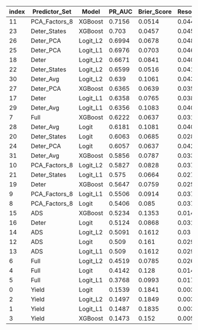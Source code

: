 |index|Predictor\_Set|Model|PR\_AUC|Brier\_Score|Resolution|Reliability|Uncertainty|ROC\_AUC|Num\_Forecasts|
|---|---|---|---|---|---|---|---|---|---|
|11|PCA\_Factors\_8|XGBoost|0\.7156|0\.0514|0\.0444|0\.0107|0\.0862|0\.9143|420|
|23|Deter\_States|XGBoost|0\.703|0\.0457|0\.0458|0\.0062|0\.0862|0\.9164|420|
|26|Deter\_PCA|Logit\_L2|0\.6994|0\.0678|0\.0481|0\.0294|0\.0862|0\.9547|420|
|25|Deter\_PCA|Logit\_L1|0\.6976|0\.0703|0\.0463|0\.0298|0\.0862|0\.9487|420|
|18|Deter|Logit\_L2|0\.6671|0\.0841|0\.0406|0\.038|0\.0862|0\.9435|420|
|22|Deter\_States|Logit\_L2|0\.6599|0\.0516|0\.0415|0\.0075|0\.0862|0\.8999|420|
|30|Deter\_Avg|Logit\_L2|0\.639|0\.1061|0\.0438|0\.0639|0\.0862|0\.9499|420|
|27|Deter\_PCA|XGBoost|0\.6365|0\.0639|0\.0353|0\.0142|0\.0862|0\.9086|420|
|17|Deter|Logit\_L1|0\.6358|0\.0765|0\.0388|0\.0288|0\.0862|0\.9474|420|
|29|Deter\_Avg|Logit\_L1|0\.6356|0\.1083|0\.0402|0\.0625|0\.0862|0\.9493|420|
|7|Full|XGBoost|0\.6222|0\.0637|0\.0314|0\.0103|0\.0862|0\.8961|420|
|28|Deter\_Avg|Logit|0\.6181|0\.1081|0\.0403|0\.0611|0\.0862|0\.9457|420|
|20|Deter\_States|Logit|0\.6063|0\.0685|0\.0288|0\.0112|0\.0862|0\.8723|420|
|24|Deter\_PCA|Logit|0\.6057|0\.0637|0\.0424|0\.0193|0\.0862|0\.9369|420|
|31|Deter\_Avg|XGBoost|0\.5856|0\.0787|0\.0333|0\.0269|0\.0862|0\.9155|420|
|10|PCA\_Factors\_8|Logit\_L2|0\.5827|0\.0828|0\.0379|0\.0341|0\.0862|0\.9315|420|
|21|Deter\_States|Logit\_L1|0\.575|0\.0664|0\.0274|0\.0094|0\.0862|0\.8424|420|
|19|Deter|XGBoost|0\.5647|0\.0759|0\.0258|0\.0172|0\.0862|0\.8905|420|
|9|PCA\_Factors\_8|Logit\_L1|0\.5506|0\.0914|0\.0373|0\.0412|0\.0862|0\.9161|420|
|8|PCA\_Factors\_8|Logit|0\.5406|0\.085|0\.0371|0\.0356|0\.0862|0\.8982|420|
|15|ADS|XGBoost|0\.5234|0\.1353|0\.0149|0\.0668|0\.0862|0\.8591|420|
|16|Deter|Logit|0\.5124|0\.0868|0\.0319|0\.0322|0\.0862|0\.9306|420|
|14|ADS|Logit\_L2|0\.5091|0\.1612|0\.03|0\.1056|0\.0862|0\.9088|420|
|12|ADS|Logit|0\.509|0\.161|0\.0299|0\.1055|0\.0862|0\.9083|420|
|13|ADS|Logit\_L1|0\.509|0\.1612|0\.0299|0\.1057|0\.0862|0\.9083|420|
|6|Full|Logit\_L2|0\.4519|0\.0785|0\.0267|0\.019|0\.0862|0\.8879|420|
|4|Full|Logit|0\.4142|0\.128|0\.0145|0\.0571|0\.0862|0\.857|420|
|5|Full|Logit\_L1|0\.3768|0\.0993|0\.0179|0\.0318|0\.0862|0\.8434|420|
|0|Yield|Logit|0\.1539|0\.1841|0\.0037|0\.1018|0\.0862|0\.6439|420|
|2|Yield|Logit\_L2|0\.1497|0\.1849|0\.0036|0\.1026|0\.0862|0\.6402|420|
|1|Yield|Logit\_L1|0\.1487|0\.1835|0\.0039|0\.1018|0\.0862|0\.6397|420|
|3|Yield|XGBoost|0\.1473|0\.152|0\.005|0\.0705|0\.0862|0\.6586|420|
